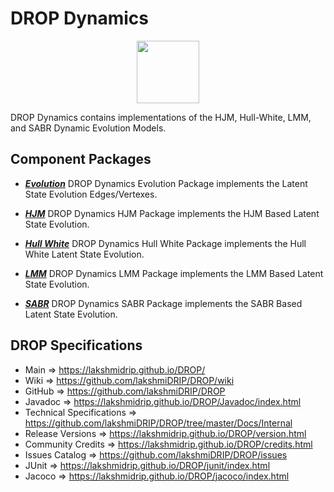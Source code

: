 # DROP Dynamics

<p align="center"><img src="https://github.com/lakshmiDRIP/DROP/blob/master/DRIP_Logo.gif?raw=true" width="100"></p>

DROP Dynamics contains implementations of the HJM, Hull-White, LMM, and SABR Dynamic Evolution Models.


## Component Packages

 * [***Evolution***](https://github.com/lakshmiDRIP/DROP/tree/master/src/main/java/org/drip/dynamics/evolution)
DROP Dynamics Evolution Package implements the Latent State Evolution Edges/Vertexes.

 * [***HJM***](https://github.com/lakshmiDRIP/DROP/tree/master/src/main/java/org/drip/dynamics/hjm)
DROP Dynamics HJM Package implements the HJM Based Latent State Evolution.

 * [***Hull White***](https://github.com/lakshmiDRIP/DROP/tree/master/src/main/java/org/drip/dynamics/hullwhite)
DROP Dynamics Hull White Package implements the Hull White Latent State Evolution.

 * [***LMM***](https://github.com/lakshmiDRIP/DROP/tree/master/src/main/java/org/drip/dynamics/lmm)
DROP Dynamics LMM Package implements the LMM Based Latent State Evolution.

 * [***SABR***](https://github.com/lakshmiDRIP/DROP/tree/master/src/main/java/org/drip/dynamics/sabr)
DROP Dynamics SABR Package implements the SABR Based Latent State Evolution.


## DROP Specifications

 * Main                     => https://lakshmidrip.github.io/DROP/
 * Wiki                     => https://github.com/lakshmiDRIP/DROP/wiki
 * GitHub                   => https://github.com/lakshmiDRIP/DROP
 * Javadoc                  => https://lakshmidrip.github.io/DROP/Javadoc/index.html
 * Technical Specifications => https://github.com/lakshmiDRIP/DROP/tree/master/Docs/Internal
 * Release Versions         => https://lakshmidrip.github.io/DROP/version.html
 * Community Credits        => https://lakshmidrip.github.io/DROP/credits.html
 * Issues Catalog           => https://github.com/lakshmiDRIP/DROP/issues
 * JUnit                    => https://lakshmidrip.github.io/DROP/junit/index.html
 * Jacoco                   => https://lakshmidrip.github.io/DROP/jacoco/index.html
